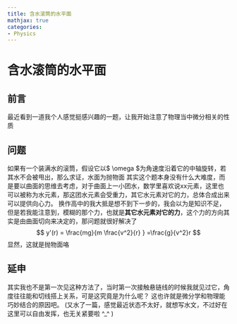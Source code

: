 ```yaml
---
title: 含水滚筒的水平面
mathjax: true
categories:
- Physics
---
```



# 含水滚筒的水平面

## 前言
最近看到一道我个人感觉挺感兴趣的一题，让我开始注意了物理当中微分相关的性质

<!--more-->

## 问题
如果有一个装满水的滚筒，假设它以$ \omega $为角速度沿着它的中轴旋转，若其水不会被甩出，那么求证，水面为抛物面
其实这个题本身没有什么大难度，而是要以曲面的思维去考虑，对于曲面上一小团水，数学里喜欢说xx元素，这里也可以被称为水元素，那这团水元素会受重力，其它水元素对它的力，总体合成出来可以提供向心力。
换作高中的我大抵是想不到下一步的，我会以为是知识不足，但是若我能注意到，模糊的那个力，也就是**其它水元素对它的力**，这个力的方向其实是由曲面切向来决定的，那问题就很好解决了
$$ y'(r) = \frac{mg}{m \frac{v^2}{r} } =\frac{g}{v^2}r $$
显然，这就是抛物面咯

## 延申
其实我也不是第一次见这种方法了，当时第一次接触悬链线的时候我就见过它，角度往往能和切线搭上关系，可是这究竟是为什么呢？
这也许就是微分学和物理能巧妙结合的原因吧。
(又水了一篇，感觉最近状态不太好，就想写水文，不过好在这里可以自由发挥，也无关紧要啦 \^_\^ )